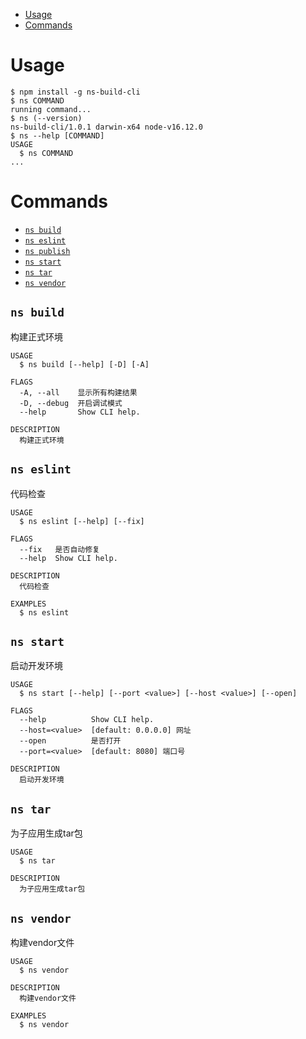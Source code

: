 
<!-- toc -->
* [Usage](#usage)
* [Commands](#commands)
<!-- tocstop -->
# Usage
<!-- usage -->
```sh-session
$ npm install -g ns-build-cli
$ ns COMMAND
running command...
$ ns (--version)
ns-build-cli/1.0.1 darwin-x64 node-v16.12.0
$ ns --help [COMMAND]
USAGE
  $ ns COMMAND
...
```
<!-- usagestop -->
# Commands
<!-- commands -->
* [`ns build`](#ns-build)
* [`ns eslint`](#ns-eslint)
* [`ns publish`](#ns-publish)
* [`ns start`](#ns-start)
* [`ns tar`](#ns-tar)
* [`ns vendor`](#ns-vendor)

## `ns build`

构建正式环境

```
USAGE
  $ ns build [--help] [-D] [-A]

FLAGS
  -A, --all    显示所有构建结果
  -D, --debug  开启调试模式
  --help       Show CLI help.

DESCRIPTION
  构建正式环境
```

## `ns eslint`

代码检查

```
USAGE
  $ ns eslint [--help] [--fix]

FLAGS
  --fix   是否自动修复
  --help  Show CLI help.

DESCRIPTION
  代码检查

EXAMPLES
  $ ns eslint
```

## `ns start`

启动开发环境

```
USAGE
  $ ns start [--help] [--port <value>] [--host <value>] [--open]

FLAGS
  --help          Show CLI help.
  --host=<value>  [default: 0.0.0.0] 网址
  --open          是否打开
  --port=<value>  [default: 8080] 端口号

DESCRIPTION
  启动开发环境
```

## `ns tar`

为子应用生成tar包

```
USAGE
  $ ns tar

DESCRIPTION
  为子应用生成tar包
```

## `ns vendor`

构建vendor文件

```
USAGE
  $ ns vendor

DESCRIPTION
  构建vendor文件

EXAMPLES
  $ ns vendor
```
<!-- commandsstop -->
